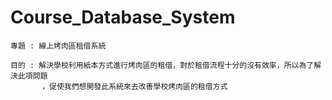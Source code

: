 # Course_Database_System
    專題 : 線上烤肉區租借系統
    
    目的 : 解決學校利用紙本方式進行烤肉區的租借，對於租借流程十分的沒有效率，所以為了解決此項問題
           ，促使我們想開發此系統來去改善學校烤肉區的租借方式

